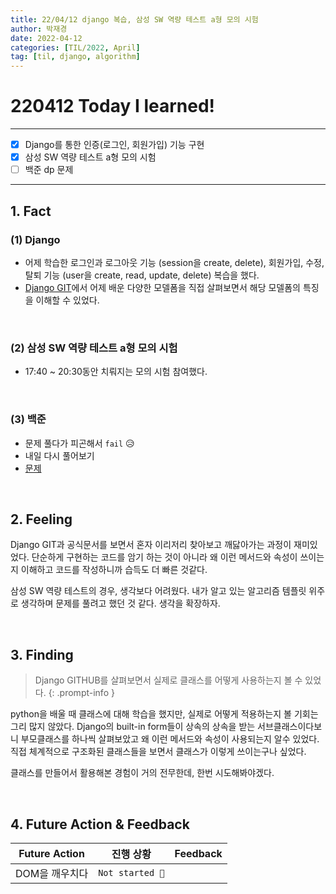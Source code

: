 ```yaml
---
title: 22/04/12 django 복습, 삼성 SW 역량 테스트 a형 모의 시험
author: 박재경
date: 2022-04-12
categories: [TIL/2022, April]
tag: [til, django, algorithm]
---
```


# 220412 Today I learned!

---

- [x] Django를 통한 인증(로그인, 회원가입) 기능 구현
- [x] 삼성 SW 역량 테스트 a형 모의 시험
- [ ] 백준 dp 문제

---

## 1. Fact 

### (1) Django

- 어제 학습한 로그인과 로그아웃 기능 (session을 create, delete), 회원가입, 수정, 탈퇴 기능 (user을 create, read, update, delete) 복습을 했다.
- [Django GIT](https://github.com/django/django)에서 어제 배운 다양한 모델폼을 직접 살펴보면서 해당 모델폼의 특징을 이해할 수 있었다.

<br>

### (2) 삼성 SW 역량 테스트 a형 모의 시험

- 17:40 ~ 20:30동안 치뤄지는 모의 시험 참여했다.

<br>

### (3) 백준 

- 문제 풀다가 피곤해서 `fail` 😥 
- 내일 다시 풀어보기 
- [문제](https://www.acmicpc.net/problem/1149)

<br>

## 2. Feeling

Django GIT과 공식문서를 보면서 혼자 이리저리 찾아보고 깨닳아가는 과정이 재미있었다. 
단순하게 구현하는 코드를 암기 하는 것이 아니라 왜 이런 메서드와 속성이 쓰이는지 이해하고 코드를 작성하니까 습득도 더 빠른 것같다.

삼성 SW 역량 테스트의 경우, 생각보다 어려웠다.
내가 알고 있는 알고리즘 템플릿 위주로 생각하며 문제를 풀려고 했던 것 같다. 생각을 확장하자.

<br>

## 3. Finding 

>  Django GITHUB를 살펴보면서 실제로 클래스를 어떻게 사용하는지 볼 수 있었다. 
{: .prompt-info }

python을 배울 때 클래스에 대해 학습을 했지만, 실제로 어떻게 적용하는지 볼 기회는 그리 많지 않았다.
Django의 built-in form들이 상속의 상속을 받는 서브클래스이다보니 부모클래스를 하나씩 살펴보았고 왜 이런 메서드와 속성이 사용되는지 알수 있었다.
직접 체계적으로 구조화된 클래스들을 보면서 클래스가 이렇게 쓰이는구나 싶었다. 

클래스를 만들어서 활용해본 경험이 거의 전무한데,  한번 시도해봐야겠다. 

<br>

## 4. Future Action & Feedback

| Future Action  | 진행 상황       | Feedback |
| -------------- | --------------- | -------- |
| DOM을 깨우치다 | `Not started 👀` |          |

<br>
